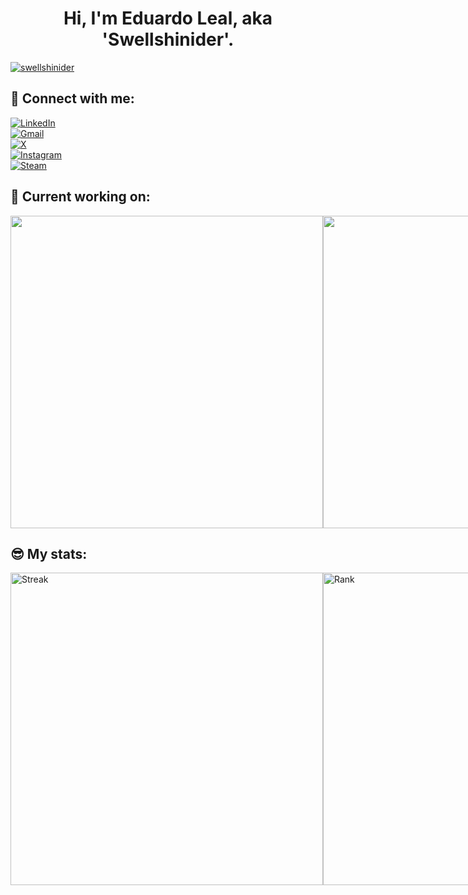 <h1 align="center">Hi, I'm Eduardo Leal, aka 'Swellshinider'.</h1>

<div style="display: flex; flex-direction: row;"> 
  <a href="https://github.com/Swellshinider" target="blank">
    <img align="center" src="https://komarev.com/ghpvc/?username=swellshinider&color=brightgreen" alt="swellshinider"/> 
   </a>
</div>

<h2>🫣 Connect with me:</h2>
<div style="display: flex; flex-direction: column;"> 
  <a href="https://www.linkedin.com/in/er-leal/" target="blank">
    <img align="center" src="https://img.shields.io/badge/LinkedIn-Eduardo%20Leal-blue?logo=Linkedin&logoColor=blue&labelColor=black" alt="LinkedIn" />
  </a>
  <a href="mailto:eduardoleal.contact@gmail.com" target="blank">
    <img align="center" src="https://img.shields.io/badge/Gmail-eduardoleal.contact-darkgreen?logo=Gmail&logoColor=red&labelColor=black" alt="Gmail" />
  </a>
  <a href="https://x.com/Swellshinider" target="blank">
    <img align="center" src="https://img.shields.io/badge/-Swellshinider-black?logo=X&logoColor=black&labelColor=white" alt="X" />
  </a>
  <a href="https://instagram.com/edu_r_leal" target="blank">
    <img align="center" src="https://img.shields.io/badge/Insta-edu_r_leal-white?logo=Instagram&logoColor=ff1694&labelColor=black" alt="Instagram" />
  </a>
 
  <a href=" https://steamcommunity.com/id/swellshinider/" target="blank">
    <img align="center" src="https://img.shields.io/badge/Steam-Swellshinider-145285?logo=Steam&logoColor=145285&labelColor=black" alt="Steam" />
  </a>
</div>

<h2>🫡 Current working on:</h2>

<div style="display: flex; flex-direction: row;">

  <a href="https://github.com/LealForms/LealForms"> 
    <img align="center" width=500 src="https://github-readme-stats.vercel.app/api/pin/?username=LealForms&repo=LealForms&show_owner=true&theme=radical" />
  </a>
  <a href="https://github.com/Swellshinider/LealLogger"> 
    <img align="center" width=500 src="https://github-readme-stats.vercel.app/api/pin/?username=Swellshinider&repo=LealLogger&show_owner=true&theme=radical" />
  </a>
</div>

<h2>😎 My stats:</h2>

<div style="display: flex; flex-direction: row;">
 <img width=500 class="img" src="https://streak-stats.demolab.com/?user=swellshinider&show_icons=true&theme=radical&hide_border=true" alt="Streak" />
 <img width=500 class="img" src="https://github-readme-stats.vercel.app/api?username=swellshinider&show_icons=true&theme=radical" alt="Rank" />
 <img width=500 class="img" src="https://github-readme-stats.vercel.app/api/top-langs/?username=swellshinider&theme=radical&layout=compact" alt="Top Langs" />
</div>
